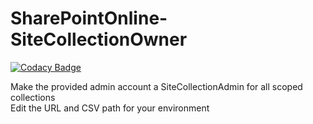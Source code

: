 # SharePointOnline-SiteCollectionOwner
[![Codacy Badge](https://api.codacy.com/project/badge/Grade/d8c77ab029044bb89cd03570796303cd)](https://www.codacy.com/manual/cloudkevin_2/SharePointOnline-SiteCollectionOwner?utm_source=github.com&amp;utm_medium=referral&amp;utm_content=cloudkevin/SharePointOnline-SiteCollectionOwner&amp;utm_campaign=Badge_Grade)

Make the provided admin account a SiteCollectionAdmin for all scoped collections  
Edit the URL and CSV path for your environment
